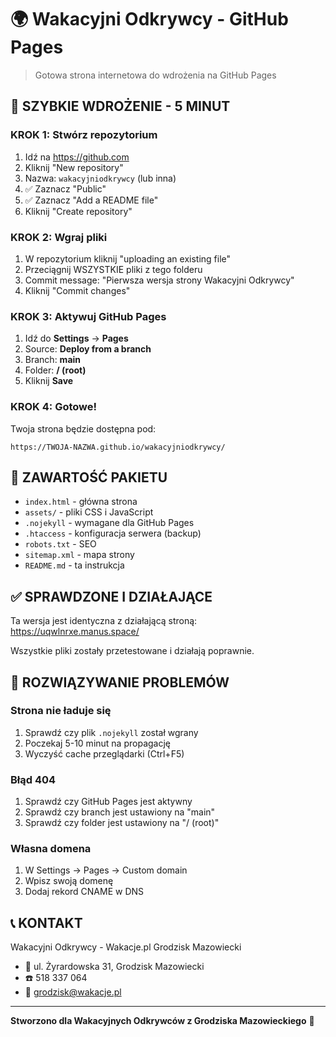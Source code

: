 # 🌍 Wakacyjni Odkrywcy - GitHub Pages

> Gotowa strona internetowa do wdrożenia na GitHub Pages

## 🚀 SZYBKIE WDROŻENIE - 5 MINUT

### KROK 1: Stwórz repozytorium
1. Idź na https://github.com
2. Kliknij "New repository"
3. Nazwa: `wakacyjniodkrywcy` (lub inna)
4. ✅ Zaznacz "Public"
5. ✅ Zaznacz "Add a README file"
6. Kliknij "Create repository"

### KROK 2: Wgraj pliki
1. W repozytorium kliknij "uploading an existing file"
2. Przeciągnij WSZYSTKIE pliki z tego folderu
3. Commit message: "Pierwsza wersja strony Wakacyjni Odkrywcy"
4. Kliknij "Commit changes"

### KROK 3: Aktywuj GitHub Pages
1. Idź do **Settings** → **Pages**
2. Source: **Deploy from a branch**
3. Branch: **main**
4. Folder: **/ (root)**
5. Kliknij **Save**

### KROK 4: Gotowe!
Twoja strona będzie dostępna pod:
```
https://TWOJA-NAZWA.github.io/wakacyjniodkrywcy/
```

## 📁 ZAWARTOŚĆ PAKIETU

- `index.html` - główna strona
- `assets/` - pliki CSS i JavaScript
- `.nojekyll` - wymagane dla GitHub Pages
- `.htaccess` - konfiguracja serwera (backup)
- `robots.txt` - SEO
- `sitemap.xml` - mapa strony
- `README.md` - ta instrukcja

## ✅ SPRAWDZONE I DZIAŁAJĄCE

Ta wersja jest identyczna z działającą stroną:
https://uqwlnrxe.manus.space/

Wszystkie pliki zostały przetestowane i działają poprawnie.

## 🔧 ROZWIĄZYWANIE PROBLEMÓW

### Strona nie ładuje się
1. Sprawdź czy plik `.nojekyll` został wgrany
2. Poczekaj 5-10 minut na propagację
3. Wyczyść cache przeglądarki (Ctrl+F5)

### Błąd 404
1. Sprawdź czy GitHub Pages jest aktywny
2. Sprawdź czy branch jest ustawiony na "main"
3. Sprawdź czy folder jest ustawiony na "/ (root)"

### Własna domena
1. W Settings → Pages → Custom domain
2. Wpisz swoją domenę
3. Dodaj rekord CNAME w DNS

## 📞 KONTAKT

Wakacyjni Odkrywcy - Wakacje.pl Grodzisk Mazowiecki
- 📍 ul. Żyrardowska 31, Grodzisk Mazowiecki
- ☎️ 518 337 064
- 📧 grodzisk@wakacje.pl

---
**Stworzono dla Wakacyjnych Odkrywców z Grodziska Mazowieckiego** 🌟

